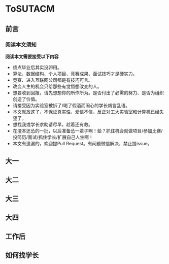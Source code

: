 # ToSUTACM
## 前言
### 阅读本文须知
**阅读本文需要接受以下内容**
- 绩点毕业后其实没卵用。
- 算法、数据结构、个人项目、竞赛成果、面试技巧才是硬实力。
- 竞赛、进入互联网公司都是有技巧可言。
- 改变人生的机会只给那些有觉悟想改变的人。
- 想要收到回报，请先想想你的所作所为。是否付出了必需的努力、是否为组织创造了价值。
- 请接受因为实验室被拆了/喝了假酒而闹心的学长胡言乱语。
- 本文就放这了，不保证真实性，爱信不信，反正对工大实验室和计算机已经失望了。
- 想找我或学长求助请尽早，趁着还有救。
- 在渣本还怂的一批，以后准备怂一辈子啊！蛤？抓住机会就做项目/参加比赛/投简历/面试/抓住学长/扩展自己人生啊！
- 本文有遗漏的，欢迎提Pull Request。有问题微信解决，禁止提issue。

## 大一

## 大二

## 大三

## 大四

## 工作后

## 如何找学长